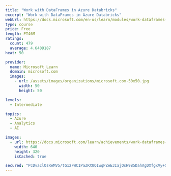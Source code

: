 ```yaml
---
title: "Work with DataFrames in Azure Databricks"
excerpt: "Work with DataFrames in Azure Databricks"
webUrl: https://docs.microsoft.com/en-us/learn/modules/work-dataframes-azure-databricks/
type: course
price: Free
length: PT46M
ratings:
  count: 479
  average: 4.6409187
heat: 50

provider:
  name: Microsoft Learn
  domain: microsoft.com
  images:
    - url: /assets/images/organizations/microsoft.com-50x50.jpg
      width: 50
      height: 50

levels:
  - Intermediate

topics:
  - Azure
  - Analytics
  - AI

images:
  - url: https://docs.microsoft.com/learn/achievements/work-dataframes-azure-databricks-social.png
    width: 640
    height: 320
    isCached: true

secured: "PcDvaclOsReMV5/tG12FWC1PaZRXUQIwqPZeE3IajQsH9B5DahAgDXfgxVy+5ddp0pdHiz3rziRvvcyUmWhxjUOZQ0tYifnDpolRmI3LNV1wJbEXDE1bvjVtw2LfSQcgUFDJ+e8XZ37fix9u0FE3NuzuYKX1kv6klC3+sIB/8h9xIX+AFBvjUlBI0A8QofyTprT1mtqNTnoVjkYC49MQ+Bmo5FZXrcLdx/8w73M2R43L/L7MrTMahKQxCmxe8FwdZT9fZeQc/DhMzzBZsCBlvtRVicYZv4p1IEgDF8Jr3Mlbwll5Rv4dhWItcCgiH7dwZ5nS0/Xj3Fr20QIfWW4JhZc/aMKgmxh1iJkcGvXapd+MffQldP+9bWl/LZYMWIfnW1rlI1x+TNCXWFGEJxg592G2nfVINEWzd+oicgkPhnw=;/B4fNwbBOUe+t70lwn6Caw=="
---
```


